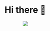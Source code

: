 <h1 align="center">Hi there 👋</h1>

<p align = "center">
<img src="https://discord.c99.nl/widget/theme-1/670589668500176916.png">
</p>
